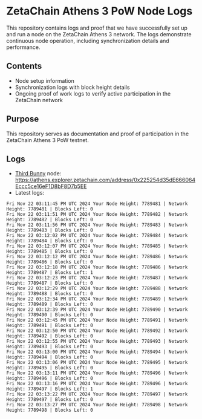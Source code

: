 # ZetaChain Athens 3 PoW Node Logs
This repository contains logs and proof that we have successfully set up and run a node on the ZetaChain Athens 3 network. The logs demonstrate continuous node operation, including synchronization details and performance.

## Contents
- Node setup information
- Synchronization logs with block height details
- Ongoing proof of work logs to verify active participation in the ZetaChain network

## Purpose
This repository serves as documentation and proof of participation in the ZetaChain Athens 3 PoW testnet.

## Logs

- [Third Bunny](https://thirdbunny.xyz/) node: https://athens.explorer.zetachain.com/address/0x225254d35dE666064Eccc5ce16eF1D8bF8D7b5EE
- Latest logs:
```
Fri Nov 22 03:11:45 PM UTC 2024 Your Node Height: 7789481 | Network Height: 7789481 | Blocks Left: 0
Fri Nov 22 03:11:51 PM UTC 2024 Your Node Height: 7789482 | Network Height: 7789482 | Blocks Left: 0
Fri Nov 22 03:11:56 PM UTC 2024 Your Node Height: 7789483 | Network Height: 7789483 | Blocks Left: 0
Fri Nov 22 03:12:02 PM UTC 2024 Your Node Height: 7789484 | Network Height: 7789484 | Blocks Left: 0
Fri Nov 22 03:12:07 PM UTC 2024 Your Node Height: 7789485 | Network Height: 7789485 | Blocks Left: 0
Fri Nov 22 03:12:12 PM UTC 2024 Your Node Height: 7789486 | Network Height: 7789486 | Blocks Left: 0
Fri Nov 22 03:12:18 PM UTC 2024 Your Node Height: 7789486 | Network Height: 7789487 | Blocks Left: 1
Fri Nov 22 03:12:23 PM UTC 2024 Your Node Height: 7789487 | Network Height: 7789487 | Blocks Left: 0
Fri Nov 22 03:12:29 PM UTC 2024 Your Node Height: 7789488 | Network Height: 7789488 | Blocks Left: 0
Fri Nov 22 03:12:34 PM UTC 2024 Your Node Height: 7789489 | Network Height: 7789489 | Blocks Left: 0
Fri Nov 22 03:12:39 PM UTC 2024 Your Node Height: 7789490 | Network Height: 7789490 | Blocks Left: 0
Fri Nov 22 03:12:45 PM UTC 2024 Your Node Height: 7789491 | Network Height: 7789491 | Blocks Left: 0
Fri Nov 22 03:12:50 PM UTC 2024 Your Node Height: 7789492 | Network Height: 7789492 | Blocks Left: 0
Fri Nov 22 03:12:55 PM UTC 2024 Your Node Height: 7789493 | Network Height: 7789493 | Blocks Left: 0
Fri Nov 22 03:13:00 PM UTC 2024 Your Node Height: 7789494 | Network Height: 7789494 | Blocks Left: 0
Fri Nov 22 03:13:06 PM UTC 2024 Your Node Height: 7789495 | Network Height: 7789495 | Blocks Left: 0
Fri Nov 22 03:13:11 PM UTC 2024 Your Node Height: 7789496 | Network Height: 7789496 | Blocks Left: 0
Fri Nov 22 03:13:16 PM UTC 2024 Your Node Height: 7789496 | Network Height: 7789497 | Blocks Left: 1
Fri Nov 22 03:13:22 PM UTC 2024 Your Node Height: 7789497 | Network Height: 7789497 | Blocks Left: 0
Fri Nov 22 03:13:27 PM UTC 2024 Your Node Height: 7789498 | Network Height: 7789498 | Blocks Left: 0
```
